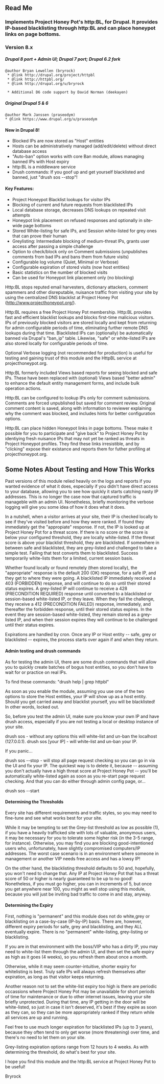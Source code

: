 Read Me
---------------------------------------------------------

### Implements Project Honey Pot's http:BL, for Drupal. It provides IP-based blacklisting through http:BL and can place honeypot links on page bottoms.


### Version 8.x
 
#####   Drupal 8 port + Admin UI; Drupal 7 port; Drupal 6.2 fork

	@author Bryan Lewellen (bryrock)
  	 * @link http://drupal.org/project/httpbl
  	 * @link http://httpbl.org/
  	 * @link http://drupal.org/u/bryrock
 
 	 * Additional D6 code support by David Norman (deekayen)

#####	Original Drupal 5 & 6

	@author Mark Janssen (praseodym) 
 	* @link https://www.drupal.org/u/praseodym

#### New in Drupal 8!

 * Blocked IPs are now stored as "Host" entities
 * Hosts can be administratively managed (add/edit/delete) without direct database access
 * "Auto-ban" option works with core Ban module, allows managing banned IPs with Host expiry
 * http:BL is a middleware service
 * Drush commands: If you goof up and get yourself blacklisted and banned, just "drush sos --stop"!

#### Key Features:

 * Project Honeypot Blacklist lookups for visitor IPs
 * Blocking of current and future requests from blacklisted IPs
 * Local database storage, decreases DNS lookups on repeated visit attempts
 * Honeypot link placement on refused responses and optionally in site-wide page bottoms
 * Stored White-listing for safe IPs, and Session white-listed for grey ones that can prove their human
 * Greylisting: Intermediate blocking of medium-threat IPs, grants user access after passing a simple challenge
 * Option to check/block only on Comment submissions (unpublishes comments from bad IPs and bans them from future visits)
 * Configurable log volume (Quiet, Minimal or Verbose)
 * Configurable expiration of stored visits (now host entities)
 * Basic statistics on the number of blocked visits
 * Can be used for Honeypot link placement only (no blocking)

Http:BL stops reputed email harvesters, dictionary attackers, comment spammers and other disreputable, nuisance traffic from visiting your site by using the centralized DNS blacklist at Project Honey Pot (http://www.projecthoneypot.org/).

Http:BL requires a free Project Honey Pot membership. Http:BL provides fast and efficient blacklist lookups and blocks first-time malicious visitors.  IPs of previously blocked visitors are stored locally and kept from returning for admin configurable periods of time, eliminating further remote DNS lookups during that time.  Blacklisted IPs can (optionally) be automatically banned via Drupal's "ban_ip" table.  Likewise, "safe" or white-listed IPs are also stored locally for configurable periods of time.

Optional Verbose logging (not recommended for production) is useful for testing and gaining trust of this module and the HttpBL service at projecthoneypot.org.

Http:BL formerly included Views based reports for seeing blocked and safe IPs.  These have been replaced with (optional) Views based "better admin" to enhance the default entity management forms, and include bulk operation actions.

Http:BL can be configured to lookup IPs only for comment submissions.  Comments are forced unpublished but saved for comment review. Original comment content is saved, along with information to reviewer explaining why the comment was blocked, and includes hints for better configuration options.

Http:BL can place hidden Honeypot links in page bottoms.  These make it possible for you to participate and "give back" to Project Honey Pot by identiying fresh nuisance IPs that may not yet be ranked as threats in Project Honeypot profiles.  They find these links irresistible, and by "clicking" expose their existance and reports them for futher profiling at projecthoneypot.org.  

  
Some Notes About Testing and How This Works
-------
 
 
Past versions of this module relied heavily on the logs and reports if you wanted evidence of what it does, especially if you didn't have direct access to your database, allowing you to see how quickly it starts catching nasty IP addresses.  This is no longer the case now that captured traffic is manageble with an admin UI.  Nonetheless, briefly monitoring the verbose logging will give you some idea of how it does what it does.

In a nutshell, when a visitor arrives at your site, their IP is checked locally to see if they've visited before and how they were  ranked.  If found they immediately get the "appropiate" response.  If not, the IP is looked up at Project Honey Pot for a threat score.  If there is no score or the score is below your configured threshold, they are locally white-listed.  If the threat score is above your blacklist threshold, they are blacklisted.  If somewhere in between safe and blacklisted, they are grey-listed and challenged to take a simple test.  Failing that test converts them to blacklisted.  Success temporarily white-lists them for a limited, current session basis.

Whether found locally or found remotely (then stored locally), the "appropriate" response is the default 200 (OK) response, for a safe IP, and they get to where they were going.  A blacklisted IP immediately received a 403 (FORBIDDEN) response, and will continue to do so until their stored status expires.  A grey-listed IP will continue to receive a 428 (PRECONDITION REQUIRED) response until converted to a blacklisted or session-based white-listed IP, or they leave.  When they fail the challenge, they receive a 412 (PRECONDITION FAILED) response, immediately, and thereafter the forbidden response, until their stored status expires.  In the event they are session-based white-listed, they remain stored as a grey-listed IP, and when their session expires they will continue to be challenged until their status expires.

Expirations are handled by cron.  Once any IP or Host entity -- safe, grey or blacklisted -- expires, the process starts over again if and when they return.

#### Admin testing and drush commands


As for testing the admin UI, there are some drush commands that will allow you to quickly create batches of bogus host entities, so you don't have to wait for or practice on real IPs.

To find these commands: "drush help | grep httpbl"

As soon as you enable the module, assuming you use one of the two options to store the Host entities, your IP will show up as a host entity.  Should you get carried away and blacklist yourself, you will be blacklisted!  In other words, locked out.

So, before you test the admin UI, make sure you know your own IP and have drush access, especially if you are not testing a local or desktop instance of your site.

drush sos - without any options this will white-list and un-ban the localhost (127.0.0.1).
drush sos [your IP] - will white-list and un-ban your IP.

If you panic...

drush sos --stop - will stop all page request checking so you can go in via the UI and fix your IP.  The quickest way is to delete it, because -- assuming you don't actually have a high threat score at Project Honey Pot -- you'll be automatically white-listed again as soon as you re-start page request checking.  And that you can do either through admin config page, or...

drush sos --start

#### Determining the Thresholds


Every site has different requirements and traffic styles, so you may need to fine-tune and see what works best for your site.

While it may be tempting to set the Grey-list threshold as low as possible (1), if you have a heavily trafficked site with lots of valuable, anonymous users, it may be necessary for you to tolerate some higher risk (in the 3-5 range, for instance).  Otherwise, you may find you are blocking good-intentioned users who, unfortunately, have slightly compromised computers/IP addresses.  The worst case scenario is in an environment where someone in management or another VIP needs free access and has a lowsy IP!

On the other hand, the blacklisting threshold defaults to 50 and, hopefully, you won't need to change that.  Any IP at Project Honey Pot that has a threat score of 50 or higher is nearly guaranteed to be up to no good!  Nonetheless, if you must go higher, you can in increments of 5, but once you get anywhere near 100, you might as well stop using this module, because you will just be inviting bad traffic to come in and stay, anyway.


#### Determining the Expiry


First, nothing is "permanent" and this module does not do white,grey or blacklisting on a case-by-case (IP-by-IP) basis.  There are, however, different expiry periods for safe, grey and blacklisting, and they ALL eventually expire.  There is no "permanent" white-listing, grey-listing or blacklisting.

If you are in that environment with the boss/VIP who has a dirty IP, you may need to white-list them through the admin UI, and then set the safe expiry as high as it goes (4 weeks), so you refresh them about once a month.

Otherwise, while it may seem counter-intuitive, shorter expiry for whitelisting is best.  Truly safe IPs will always refresh themselves after expiration, as long as that visitor keeps returning.

Another reason not to set the white-list expiry too high is there are periodic occassions where Project Honey Pot may be unavailable for short periods of time for maintenance or due to other internet issues, leaving your site briefly unprotected.  During that time, any IP getting in the door will be white-listed, so just in case it isn't deserved, it's best if they expire as soon as they can, so they can be more appropriately ranked if they return while all services are up and running.

Feel free to use much longer expiration for blacklisted IPs (up to 3 years), because they often tend to only get worse (more threatening) over time, and there's no need to let them on your site.

Grey-listing expiration options range from 12 hours to 4 weeks.  As with determining the threshold, do what's best for your site.


I hope you find this module and the http:BL service at Project Honey Pot to be useful!

Bryrock

 